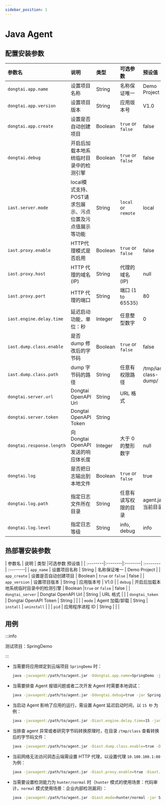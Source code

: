 ```yaml
---
sidebar_position: 1
---
```


# Java Agent

## 配置安装参数

| 参数名  | 说明     | 类型  |可选参数   |预设值    |
| :--------|:--------|:--------| :--------| :--------|
| `dongtai.app.name`        | 设置项目名称 | String  |名称保证唯一   | Demo Project          |
| `dongtai.app.version`     | 设置项目版本       | String      |应用版本号    | V1.0                  |
| `dongtai.app.create`      | 设置是否自动创建项目   | Boolean    |`true` or `false`     | false                 |
| `dongtai.debug`           | 开启后加载本地系统临时目录中的检测引擎  | Boolean   |`true` or `false`       | false                 |
| `iast.server.mode`        | local模式支持、POST请求包展示、污点位置及污点值展示等功能 | String |`local` or `remote`|  local    |
| `iast.proxy.enable`       | HTTP代理模式是否启用     | Boolean   |`true` or `false`        | false                 |
| `iast.proxy.host`         | HTTP 代理的域名 (IP)         | String    |代理的域名 (IP)      | null                  |
| `iast.proxy.port`         | HTTP 代理的端口                   | String   |端口 (1 to 65535)       | 80                    |
| `iast.engine.delay.time`  | 延迟启动功能，单位：秒                 | Integer   |任意整型数字      | 0                     |
| `iast.dump.class.enable`  | 是否 dump 修改后的字节码             | Boolean |`true` or `false`           | false     |
| `iast.dump.class.path`    | dump 字节码的路径                   | String|任意有权限路径          | /tmp/iast-class-dump/ |
| `dongtai.server.url`      | Dongtai OpenAPI Url                  | String   | URL 格式      |                       |
| `dongtai.server.token`    | Dongtai OpenAPI Token                                     | String  |        |                       |
| `dongtai.response.length` | 向 Dongtai OpenAPI 发送的响应体长度     | Integer |大于 0 的整形数字        | null                  |
| `dongtai.log`             | 是否把日志输出到本地文件               | Boolean  | `true` or `false`       | true                  |
| `dongtai.log.path`        | 指定日志文件所在目录                   | String |任意有读写权限的目录         | agent.jar 当前目录    |
| `dongtai.log.level`       | 指定日志等级                             | String    |info, debug      | info                  |

## 热部署安装参数

| 参数名             | 说明                                         | 类型      |可选参数    预设值               |
| :--------|:--------|:--------| :--------| :--------|
| `app_name`       | 设置项目名称                           | String     | 名称保证唯一   | Demo Project          |
| `app_create`     | 设置是否自动创建项目                   | Boolean    | `true` or `false`     | false               |
| `app_version`    | 设置项目版本                           | String     | 应用版本号    | V1.0                 |
| `debug`          | 开启后加载本地系统临时目录中的检测引擎 | Boolean    |`true` or `false`       | false                 |
| `dongtai_server` | Dongtai OpenAPI Url                    | String  | URL 格式      |                        |
| `dongtai_token`  | Dongtai OpenAPI Token                  | String     |       |                      |
| `mode`           | Agent 加载/卸载                        | String     | `install` \| `uninstall` | |
| `pid`            | 应用程序进程 ID                        | String     |                  |    |


## 用例

:::info 

测试项目：SpringDemo

:::

* 当需要将应用绑定到云端项目 `SpringDemo` 时：

  ```bash
  java -javaagent:/path/to/agent.jar -Ddongtai.app.name=SpringDemo -jar SpringDemo.jar
  ```

* 当需要排查 Agent 报错问题或者二次开发 Agent 时需要本地调试：

  ```bash
  java -javaagent:/path/to/agent.jar -Ddongtai.debug=true -jar SpringDemo.jar
  ```

* 当启动 Agent 影响了应用的运行，需设置 Agent 延迟启动时间，以 `15 秒` 为例：

  ```bash
  java -javaagent:/path/to/agent.jar -Diast.engine.delay.time=15 -jar SpringDemo.jar
  ```

* 当排查 agent 异常或者研究字节码转换原理时，在目录 `/tmp/class` 查看转换后的字节码文件：

  ```bash
  java -javaagent:/path/to/agent.jar -Diast.dump.class.enable=true -Diast.dump.class.path=/tmp/class -jar SpringDemo.jar
  ```

* 当前网络无法访问洞态云端需设置 HTTP 代理，以设置代理 `10.100.100.1:80` 为例：

  ```bash
  java -javaagent:/path/to/agent.jar -Diast.proxy.enable=true -Diast.proxy.host=10.100.100.1 -Diast.proxy.host=80 -jar SpringDemo.jar
  ```

* 当需要设置检测能力为 `hunter/normal` 时（`hunter` 模式的使用场景：代码审计，`normal` 模式使用场景：企业内部检测漏洞）：

  ```bash
  java -javaagent:/path/to/agent.jar -Diast.mode=hunter/normal -jar SpringDemo.jar
  ```
